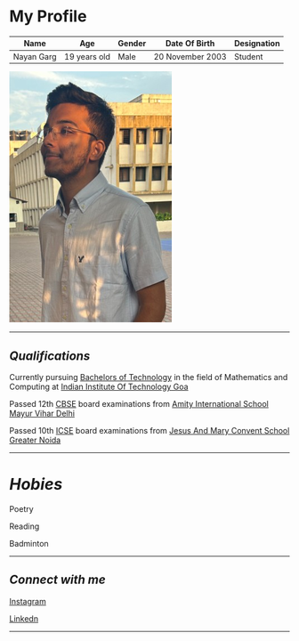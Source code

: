 # My Profile

|Name |Age |Gender|Date Of Birth |Designation|
|-----|----|------|--------------|-----------|
|Nayan Garg |19 years old |Male |20 November 2003 |Student|
 
 ![Nayan Garg](https://github.com/nayangarg01/nayangarg01.github.io/blob/main/IMG_9173%20(2).jpg)
 
 ***
 
 ## *Qualifications*
 
 Currently pursuing [Bachelors of Technology][2] in the field of Mathematics and Computing at [Indian Institute Of Technology Goa][1]
 
 [1]: https://iitgoa.ac.in/
 [2]: https://en.wikipedia.org/wiki/Bachelor_of_Technology
 
 Passed 12th [CBSE](https://www.cbse.[label](https://www.linkedin.com/in/nayan-garg-905129256/)gov.in/) board examinations from [Amity International School Mayur Vihar Delhi](https://ais.amity.edu/mayurvihar/) 
 
 Passed 10th [ICSE][1] board examinations from [Jesus And Mary Convent School Greater Noida][2]

 [1]: https://cisce.org/
 [2]: (https://www.jmcschoolgn.edu.in/)
 
 ***
 
# *Hobies*
 
Poetry

Reading

Badminton

***

## *Connect with me*

[Instagram](https://www.instagram.com/nayangarg01/ "Nayan Garg")

[Linkedn](https://www.linkedin.com/in/nayan-garg-905129256/ "Nayan Garg")

 ***




























